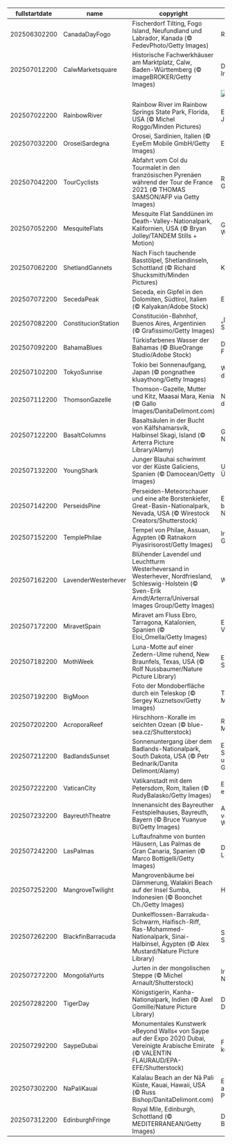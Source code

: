 |fullstartdate|name|copyright|title|image|
|--|--|--|--|--|
202506302200|CanadaDayFogo|Fischerdorf Tilting, Fogo Island, Neufundland und Labrador, Kanada (© FedevPhoto/Getty Images)|Raue Schönheit|![](/de-DE/2025/07/202506302200CanadaDayFogo.jpg)|
202507012200|CalwMarketsquare|Historische Fachwerkhäuser am Marktplatz, Calw, Baden-Württemberg (© imageBROKER/Getty Images)|Die Reise nach Innen...|![](/de-DE/2025/07/202507012200CalwMarketsquare.jpg)|
||||![](/de-DE/2025/07/.jpg)|
202507022200|RainbowRiver|Rainbow River im Rainbow Springs State Park, Florida, USA (© Michel Roggo/Minden Pictures)|Ein kristallklares Juwel|![](/de-DE/2025/07/202507022200RainbowRiver.jpg)|
202507032200|OroseiSardegna|Orosei, Sardinien, Italien (© EyeEm Mobile GmbH/Getty Images)|Ein kleines Juwel|![](/de-DE/2025/07/202507032200OroseiSardegna.jpg)|
202507042200|TourCyclists|Abfahrt vom Col du Tourmalet in den französischen Pyrenäen während der Tour de France 2021 (© THOMAS SAMSON/AFP via Getty Images)|Radeln durch die Geschichte|![](/de-DE/2025/07/202507042200TourCyclists.jpg)|
202507052200|MesquiteFlats|Mesquite Flat Sanddünen im Death-Valley-Nationalpark, Kalifornien, USA (© Bryan Jolley/TANDEM Stills + Motion)|Grenzenlose Weiten|![](/de-DE/2025/07/202507052200MesquiteFlats.jpg)|
202507062200|ShetlandGannets|Nach Fisch tauchende Basstölpel, Shetlandinseln, Schottland (© Richard Shucksmith/Minden Pictures)|Kühne Taucher|![](/de-DE/2025/07/202507062200ShetlandGannets.jpg)|
202507072200|SecedaPeak|Seceda, ein Gipfel in den Dolomiten, Südtirol, Italien (© Kalyakan/Adobe Stock)|Erhabene Gipfel|![](/de-DE/2025/07/202507072200SecedaPeak.jpg)|
202507082200|ConstitucionStation|Constitución-Bahnhof, Buenos Aires, Argentinien (© Grafissimo/Getty Images)|„Das Paris Südamerikas“|![](/de-DE/2025/07/202507082200ConstitucionStation.jpg)|
202507092200|BahamaBlues|Türkisfarbenes Wasser der Bahamas (© BlueOrange Studio/Adobe Stock)|Die Wellen der Freiheit|![](/de-DE/2025/07/202507092200BahamaBlues.jpg)|
202507102200|TokyoSunrise|Tokio bei Sonnenaufgang, Japan (© pongnathee kluaythong/Getty Images)|Wir gehören alle dazu|![](/de-DE/2025/07/202507102200TokyoSunrise.jpg)|
202507112200|ThomsonGazelle|Thomson-Gazelle, Mutter und Kitz, Maasai Mara, Kenia (© Gallo Images/DanitaDelimont.com)|Nach dem Vorbild der Mutter|![](/de-DE/2025/07/202507112200ThomsonGazelle.jpg)|
202507122200|BasaltColumns|Basaltsäulen in der Bucht von Kálfshamarsvík, Halbinsel Skagi, Island (© Arterra Picture Library/Alamy)|Geometrie der Natur|![](/de-DE/2025/07/202507122200BasaltColumns.jpg)|
202507132200|YoungShark|Junger Blauhai schwimmt vor der Küste Galiciens, Spanien (© Damocean/Getty Images)|Uralte Überlebenskünstler|![](/de-DE/2025/07/202507132200YoungShark.jpg)|
202507142200|PerseidsPine|Perseiden-Meteorschauer und eine alte Borstenkiefer, Great-Basin-Nationalpark, Nevada, USA (© Wirestock Creators/Shutterstock)|Ein beeindruckendes Naturschauspiel|![](/de-DE/2025/07/202507142200PerseidsPine.jpg)|
202507152200|TemplePhilae|Tempel von Philae, Assuan, Ägypten (© Ratnakorn Piyasirisorost/Getty Images)|Im Schatten der Götter|![](/de-DE/2025/07/202507152200TemplePhilae.jpg)|
202507162200|LavenderWesterhever|Blühender Lavendel und Leuchtturm Westerheversand in Westerhever, Nordfriesland, Schleswig-Holstein (© Sven-Erik Arndt/Arterra/Universal Images Group/Getty Images)|Wer wacht hier?|![](/de-DE/2025/07/202507162200LavenderWesterhever.jpg)|
202507172200|MiravetSpain|Miravet am Fluss Ebro, Tarragona, Katalonien, Spanien (© Eloi_Omella/Getty Images)|Eine Reise in die Vergangenheit|![](/de-DE/2025/07/202507172200MiravetSpain.jpg)|
202507182200|MothWeek|Luna-Motte auf einer Zedern-Ulme ruhend, New Braunfels, Texas, USA (© Rolf Nussbaumer/Nature Picture Library)|Ein Leben im Schatten|![](/de-DE/2025/07/202507182200MothWeek.jpg)|
202507192200|BigMoon|Foto der Mondoberfläche durch ein Teleskop (© Sergey Kuznetsov/Getty Images)|Tanzen im Mondlicht|![](/de-DE/2025/07/202507192200BigMoon.jpg)|
202507202200|AcroporaReef|Hirschhorn-Koralle im seichten Ozean (© blue-sea.cz/Shutterstock)|Regenwälder der Meere|![](/de-DE/2025/07/202507202200AcroporaReef.jpg)|
202507212200|BadlandsSunset|Sonnenuntergang über dem Badlands-Nationalpark, South Dakota, USA (© Petr Bednarik/Danita Delimont/Alamy)|Epische Sonnenuntergänge und uralte Geheimnisse|![](/de-DE/2025/07/202507212200BadlandsSunset.jpg)|
202507222200|VaticanCity|Vatikanstadt mit dem Petersdom, Rom, Italien (© RudyBalasko/Getty Images)|Ein Staat innerhalb einer Stadt|![](/de-DE/2025/07/202507222200VaticanCity.jpg)|
202507232200|BayreuthTheatre|Innenansicht des Bayreuther Festspielhauses, Bayreuth, Bayern (© Bruce Yuanyue Bi/Getty Images)|Auf den Spuren von Richard Wagner|![](/de-DE/2025/07/202507232200BayreuthTheatre.jpg)|
202507242200|LasPalmas|Luftaufnahme von bunten Häusern, Las Palmas de Gran Canaria, Spanien (© Marco Bottigelli/Getty Images)|Die Leinwand des Lebens|![](/de-DE/2025/07/202507242200LasPalmas.jpg)|
202507252200|MangroveTwilight|Mangrovenbäume bei Dämmerung, Walakiri Beach auf der Insel Sumba, Indonesien (© Boonchet Ch./Getty Images)|Helden der Tropen|![](/de-DE/2025/07/202507252200MangroveTwilight.jpg)|
202507262200|BlackfinBarracuda|Dunkelflossen-Barrakuda-Schwarm, Haifisch-Riff, Ras-Mohammed-Nationalpark, Sinai-Halbinsel, Ägypten (© Alex Mustard/Nature Picture Library)|Synchrones Schimmern|![](/de-DE/2025/07/202507262200BlackfinBarracuda.jpg)|
202507272200|MongoliaYurts|Jurten in der mongolischen Steppe (© Michel Arnault/Shutterstock)|Im Einklang mit der Natur|![](/de-DE/2025/07/202507272200MongoliaYurts.jpg)|
202507282200|TigerDay|Königstigerin, Kanha-Nationalpark, Indien (© Axel Gomille/Nature Picture Library)|Die Dschungelkönigin|![](/de-DE/2025/07/202507282200TigerDay.jpg)|
202507292200|SaypeDubai|Monumentales Kunstwerk »Beyond Walls« von Saype auf der Expo 2020 Dubai, Vereinigte Arabische Emirate (© VALENTIN FLAURAUD/EPA-EFE/Shutterstock)|Freundschaft kennt keine Grenzen|![](/de-DE/2025/07/202507292200SaypeDubai.jpg)|
202507302200|NaPaliKauai|Kalalau Beach an der Nā Pali Küste, Kauai, Hawaii, USA (© Russ Bishop/DanitaDelimont.com)|Ein abgeschiedenes Paradies|![](/de-DE/2025/07/202507302200NaPaliKauai.jpg)|
202507312200|EdinburghFringe|Royal Mile, Edinburgh, Schottland (© MEDITERRANEAN/Getty Images)|Die Stadt wird zur Bühne|![](/de-DE/2025/07/202507312200EdinburghFringe.jpg)|
